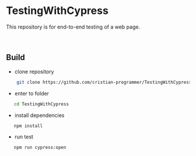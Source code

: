 # TestingWithCypress
This repository is for end-to-end testing of a web page.
<br />
<br />
<br />

## Build
- clone repository 
```sh
    git clone https://github.com/cristian-programmer/TestingWithCypress.git 
 ```
 - enter to folder
 ```sh
    cd TestingWithCypress
 ```
  - install dependencies
 ```sh
    npm install
 ```

   - run test
 ```sh
    npm run cypress:open
 ```

